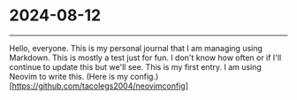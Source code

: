 # 2024-08-12

---

Hello, everyone. This is my personal journal that I am managing using Markdown.
This is mostly a test just for fun. I don't know how often or if I'll continue
to update this but we'll see. This is my first entry. I am using Neovim to write
this. (Here is my config.)[https://github.com/tacolegs2004/neovimconfig]
